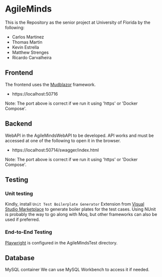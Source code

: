 # AgileMinds

This is the Repository as the senior project at University of Florida by the following:

- Carlos Martinez
- Thomas Martin
- Kevin Estrella
- Matthew Strenges
- Ricardo Carvalheira

## Frontend
The frontend uses the [Mudblazor](https://mudblazor.com/getting-started/installation#online-playground) framework.
- https://localhost:50716

Note: The port above is correct if we run it using 'https' or 'Docker Compose'.

## Backend
WebAPI in the AgileMindsWebAPI to be developed.
API works and must be accessed at one of the following to open it in the browser.
- https://localhost:50714/swagger/index.html

Note: The port above is correct if we run it using 'https' or 'Docker Compose'.

## Testing
### Unit testing
Kindly, install `Unit Test Boilerplate Generator` Extension from [Visual Studio Marketplace](https://marketplace.visualstudio.com/items?itemName=RandomEngy.UnitTestBoilerplateGenerator) to generate boiler plates for the test cases.
Using NUnit is probably the way to go along with Moq, but other frameworks can also be used if preferred.

### End-to-End Testing
[Playwright](https://playwright.dev/dotnet/docs/intro) is configured in the AgileMindsTest directory.

## Database
MySQL container
We can use MySQL Workbench to access it if needed.